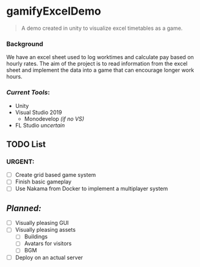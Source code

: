 # gamifyExcelDemo
>A demo created in unity to visualize excel timetables as a game.

### Background
We have an excel sheet used to log worktimes and calculate pay based on hourly rates. The aim of the project is to read information from the excel sheet and implement the data into a game that can encourage longer work hours.

### _Current Tools_:
* Unity
* Visual Studio 2019
   * Monodevelop *(if no VS)*
* FL Studio *uncertain*

## TODO List
### **URGENT:**
- [ ] Create grid based game system
- [ ] Finish basic gameplay
- [ ] Use Nakama from Docker to implement a multiplayer system

## _Planned:_
- [ ] Visually pleasing GUI
- [ ] Visually pleasing assets
   - [ ] Buildings
   - [ ] Avatars for visitors
   - [ ] BGM
- [ ] Deploy on an actual server

